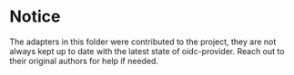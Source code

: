 # Notice

The adapters in this folder were contributed to the project, 
they are not always kept up to date with the latest state of oidc-provider. 
Reach out to their original authors for help if needed.
